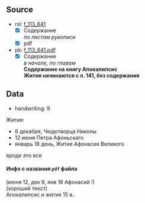 ## Source

* rsl: [f_113_641][rsl]
    - [x] Содержание  
      *по листам рукописи*
    - [x] pdf
* pk: [f_113_641.pdf][pk]
    - [x] Содержание  
      *в начале, по главам*  
      **Содержание на книгу Апокалипсис**  
      **Жития начинаются с л. 141, без содержания**

## Data

* handwriting: 9

Жития:
* 6 декабря, Чюдотворца Николы
* 12 июня Петра Афоньскаго
* январь 18 день, Житие Афонасия Великого 

вроде это все



#### Инфо с названия `pdf` файла
(июня 12, дек 6, янв 18 Афонасий !)  
(хороший текст)  
Апокалипсис и жития 15 в.


[rsl]: https://lib-fond.ru/lib-rgb/113/f-113-641/

[pk]: ../../../../../pravoslavie/lives_saints/f_113_641.pdf